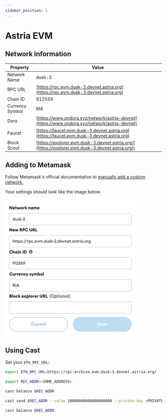 ```yaml
---
sidebar_position: 1
---
```


# Astria EVM

## Network Information

| Property | Value |
|-----|-----|
| Network Name | dusk-3 |
| RPC URL | [https://rpc.evm.dusk-3.devnet.astria.org](https://rpc.evm.dusk-3.devnet.astria.org) |
| Chain ID | 912559 |
| Currency Symbol | RIA |
| Dora | [https://www.ondora.xyz/network/astria-devnet](https://www.ondora.xyz/network/astria-devnet) |
| Faucet | [https://faucet.evm.dusk-3.devnet.astria.org](https://faucet.evm.dusk-3.devnet.astria.org) |
| Block Scout | [https://explorer.evm.dusk-3.devnet.astria.org/](https://explorer.evm.dusk-3.devnet.astria.org/) |

## Adding to Metamask

Follow Metamask's official documentation to [manually add a custom network.](https://support.metamask.io/hc/en-us/articles/360043227612-How-to-add-a-custom-network-RPC#h_01G63GGJ83DGDRCS2ZWXM37CV5)

Your settings should look like the image below

![Metamask](assets/metamask-dusk2.png)

## Using Cast

Set your `ETH_RPC_URL`:

```bash
export ETH_RPC_URL=https://rpc-archive.evm.dusk-3.devnet.astria.org/
```

```bash
export REC_ADDR=<SOME_ADDRESS>
```

```bash
cast balance $REC_ADDR
```

```bash
cast send $REC_ADDR --value 10000000000000000000 --private-key <PRIVATE-KEY>
```

```bash
cast balance $REC_ADDR
```
